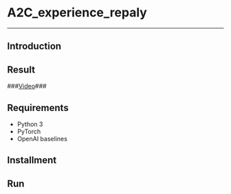 # **A2C_experience_repaly** #
- - -
## **Introduction** ##

## **Result** ##
###[Video](https://www.youtube.com/watch?v=mIvstl3QufM)###

## **Requirements** ##
* Python 3
* PyTorch
* OpenAI baselines

## **Installment** ##

## **Run** ##
